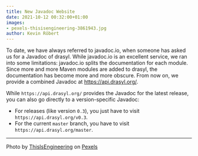 ```yaml
---
title: New Javadoc Website
date: 2021-10-12 00:32:00+01:00
images:
- pexels-thisisengineering-3861943.jpg
author: Kevin Röbert
---
```



To date, we have always referred to javadoc.io, when someone has asked us for a Javadoc of drasyl.
While javadoc.io is an excellent service, we ran into some limitations:
javadoc.io splits the documentation for each module.
Since more and more Maven modules are added to drasyl, the documentation has become more and more obscure.
From now on, we provide a combined Javadoc at <a href="https://api.drasyl.org/">https://api.drasyl.org/</a>.

<!--more-->

While `https://api.drasyl.org/` provides the Javadoc for the latest release, you can also go directly to a version-specific Javadoc:
* For releases (like version `0.3`), you just have to visit `https://api.drasyl.org/v0.3`.
* For the current `master` branch, you have to visit `https://api.drasyl.org/master`.
---

Photo by [ThisIsEngineering](https://www.pexels.com/@thisisengineering/) on [Pexels](https://www.pexels.com/)